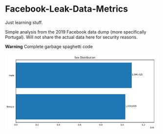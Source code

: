# Facebook-Leak-Data-Metrics

Just learning stuff.

Simple analysis from the 2019 Facebook data dump (more specifically Portugal). Will not share the actual data here for security reasons.

**Warning** Complete garbage spaghetti code

![Sex Metrics](sex.png)
